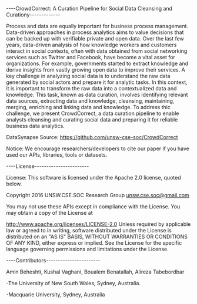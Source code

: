 ----CrowdCorrect: A Curation Pipeline for Social Data Cleansing and Curationy-------------

Process and data are equally important for business process management. Data-driven approaches in process analytics aims to value decisions that can be backed up with verifiable private and open data. Over the last few years, data-driven analysis of how knowledge workers and customers interact in social contexts, often with data obtained from social networking services such as Twitter and Facebook, have become a vital asset for organizations. For example, governments started to extract knowledge and derive insights from vastly growing open data to improve their services. A key challenge in analyzing social data is to understand the raw data generated by social actors and prepare it for analytic tasks. In this context, it is important to transform the raw data into a contextualized data and knowledge. This task, known as data curation, involves identifying relevant data sources, extracting data and knowledge, cleansing, maintaining, merging, enriching and linking data and knowledge. To address thic challenge, we present CrowdCorrect, a data curation pipeline to enable analysts cleansing and curating social data and preparing it for reliable business data analytics.

DataSynapse Source: https://github.com/unsw-cse-soc/CrowdCorrect

Notice: We encourage researchers/developers to cite our paper if you have used our APIs, libraries, tools or datasets.

----License-----------------------

License: This software is licensed under the Apache 2.0 license, quoted below.

Copyright 2016 UNSW.CSE.SOC Research Group unsw.cse.soc@gmail.com

You may not use these APIs except in compliance with the License. You may obtain a copy of the License at

http://www.apache.org/licenses/LICENSE-2.0 Unless required by applicable law or agreed to in writing, software distributed under the License is distributed on an "AS IS" BASIS, WITHOUT WARRANTIES OR CONDITIONS OF ANY KIND, either express or implied. See the License for the specific language governing permissions and limitations under the License.

----Contributors-----------------------

Amin Beheshti, Kushal Vaghani, Boualem Benatallah, Alireza Tabebordbar

-The University of New South Wales, Sydney, Australia. 

-Macquarie University, Sydney, Australia
